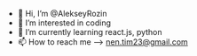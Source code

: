 - 👋 Hi, I’m @AlekseyRozin
- 👀 I’m interested in coding
- 🌱 I’m currently learning react.js, python
- 📫 How to reach me --> nen.tim23@gmail.com
<!---
AlekseyRozin/AlekseyRozin is a ✨ special ✨ repository because its `README.md` (this file) appears on your GitHub profile.
You can click the Preview link to take a look at your changes.
--->

